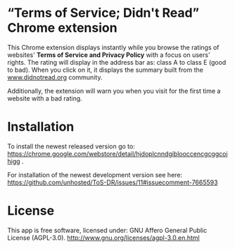 “Terms of Service; Didn't Read” Chrome extension
=======
This Chrome extension displays instantly while you browse the ratings of websites' **Terms of Service and Privacy Policy** with a focus on users' rights. The rating will display in the address bar as: class A to class E (good to bad). When you click on it, it displays the summary built from the www.didnotread.org community.


Additionally, the extension will warn you when you visit for the first time a website with a bad rating.

Installation
========
To install the newest released version go to: https://chrome.google.com/webstore/detail/hjdoplcnndgiblooccencgcggcoihigg .

For installation of the newest development version see here: https://github.com/unhosted/ToS-DR/issues/11#issuecomment-7665593

License
======

This app is free software, licensed under: GNU Affero General Public License (AGPL-3.0). http://www.gnu.org/licenses/agpl-3.0.en.html
